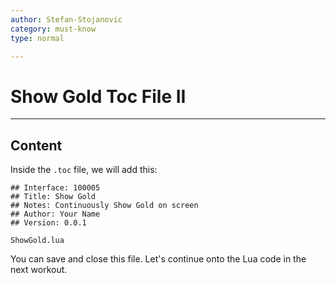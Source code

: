 ```yaml
---
author: Stefan-Stojanovic
category: must-know
type: normal

---
```


# Show Gold Toc File II

---
## Content

Inside the `.toc` file, we will add this:
```plain-text
## Interface: 100005
## Title: Show Gold
## Notes: Continuously Show Gold on screen
## Author: Your Name
## Version: 0.0.1

ShowGold.lua
```

You can save and close this file. Let's continue onto the Lua code in the next workout.